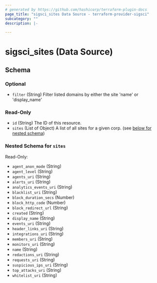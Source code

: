 ```yaml
---
# generated by https://github.com/hashicorp/terraform-plugin-docs
page_title: "sigsci_sites Data Source - terraform-provider-sigsci"
subcategory: ""
description: |-
  
---
```


# sigsci_sites (Data Source)





<!-- schema generated by tfplugindocs -->
## Schema

### Optional

- `filter` (String) Filter listed domains by either the site 'name' or 'display_name'

### Read-Only

- `id` (String) The ID of this resource.
- `sites` (List of Object) A list of all sites for a given corp. (see [below for nested schema](#nestedatt--sites))

<a id="nestedatt--sites"></a>
### Nested Schema for `sites`

Read-Only:

- `agent_anon_mode` (String)
- `agent_level` (String)
- `agents_uri` (String)
- `alerts_uri` (String)
- `analytics_events_uri` (String)
- `blacklist_uri` (String)
- `block_duration_secs` (Number)
- `block_http_code` (Number)
- `block_redirect_url` (String)
- `created` (String)
- `display_name` (String)
- `events_uri` (String)
- `header_links_uri` (String)
- `integrations_uri` (String)
- `members_uri` (String)
- `monitors_uri` (String)
- `name` (String)
- `redactions_uri` (String)
- `requests_uri` (String)
- `suspicious_ips_uri` (String)
- `top_attacks_uri` (String)
- `whitelist_uri` (String)


